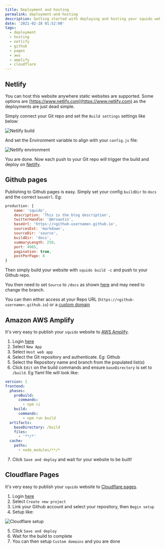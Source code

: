 ```yaml
---
title: Deployment and hosting
permalink: deployment-and-hosting
description: Getting started with deploying and hosting your squido website. Deployment guides using Netlify, Github Pages, AWS Amplify, Cloudflare Pages and more
date: '2021-02-28 01:52:00'
tags: 
  - deployment
  - hosting
  - netlify
  - github
  - pages
  - aws
  - amplify
  - cloudflare
---
```


## Netlify

You can host this website anywhere static websites are supported. Some options are [https://www.netlify.com](https://www.netlify.com) as the deployments are just dead simple.

Simply connect your Git repo and set the `Build settings` settings like below:

![Netlify build](/content/images/netlify-build.png)

And set the Environment variable to align with your `config.js` file:

![Netlify environment](/content/images/netlify-environment.png)

You are done. Now each push to your Git repo will trigger the build and deploy on [Netlify](https://www.netlify.com).

## Github pages

Publishing to Github pages is easy. Simply set your config `buildDir` to `docs` and the correct `baseUrl`. Eg:

``` javascript
production: {
    name: 'squido',
    description: 'This is the blog description',
    twitterHandle: '@mrvautin',
    baseUrl: 'https://<github-username>.github.io',
    sourcesExt: 'markdown',
    sourceDir: 'source',
    buildDir: 'docs',
    summaryLength: 250,
    port: 4965,
    pagination: true,
    postPerPage: 8
}
```

Then simply build your website with `squido build -c` and push to your Github repo.

You then need to set `Source` to `/docs` as shown [here](https://docs.github.com/en/pages/getting-started-with-github-pages/configuring-a-publishing-source-for-your-github-pages-site) and may need to change the branch.

You can then either access at your Repo URL (`https://<github-username>.github.io`) or a [custom domain](https://docs.github.com/en/pages/configuring-a-custom-domain-for-your-github-pages-site/managing-a-custom-domain-for-your-github-pages-site#about-custom-domain-configuration)

## Amazon AWS Amplify

It's very easy to publish your `squido` website to [AWS Amplify](https://aws.amazon.com/amplify/). 

1. Login [here](https://console.aws.amazon.com/amplify/home)
2. Select `New App`
3. Select `Host web app`
4. Select the Git repository and authenticate. Eg: Github
5. Select the Repository name and branch from the populated list(s)
6. Click `Edit` on the build commands and ensure `baseDirectory` is set to `/build`. Eg Yaml file will look like:
``` yaml
version: 1
frontend:
  phases:
    preBuild:
      commands:
        - npm ci
    build:
      commands:
        - npm run build
  artifacts:
    baseDirectory: /build
    files:
      - '**/*'
  cache:
    paths:
      - node_modules/**/*
```
7. Click `Save and deploy` and wait for your website to be built!

## Cloudflare Pages

It's very easy to publish your `squido` website to [Cloudflare pages](https://pages.cloudflare.com/). 

1. Login [here](https://pages.cloudflare.com/)
2. Select `Create new project`
3. Link your Github account and select your repository, then `Begin setup`
4. Setup like:

![Cloudflare setup](/content/images/cloudflare-pages.png)

5. Click `Save and deploy`
6. Wait for the build to complete
7. You can then setup `Custom domains` and you are done